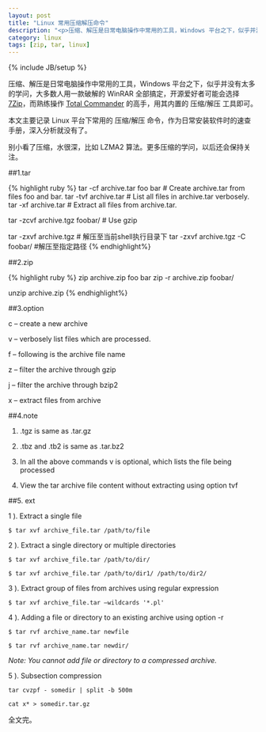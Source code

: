```yaml
---
layout: post
title: "Linux 常用压缩解压命令"
description: "<p>压缩、解压是日常电脑操作中常用的工具，Windows 平台之下，似乎并没有太多的学问，大多数人用一款破解的 WinRAR 全部搞定，开源爱好者可能会选择 <a href='http://sparanoid.com/lab/7z/' target='_blank'>7Zip</a>，而熟练操作 <a href='http://www.ghisler.com/' target='_blank'>Total Commander</a> 的高手，用其内置的 压缩/解压 工具即可。</p><p>本文主要记录 Linux 平台下常用的 压缩/解压 命令，作为日常安装软件时的速查手册，深入分析就没有了。</p><p>别小看了压缩，水很深，比如 LZMA2 算法。更多压缩的学问，以后还会保持关注。</p>"
category: linux
tags: [zip, tar, linux]
---
```

{% include JB/setup %}

压缩、解压是日常电脑操作中常用的工具，Windows 平台之下，似乎并没有太多的学问，大多数人用一款破解的 WinRAR 全部搞定，开源爱好者可能会选择 [7Zip](http://sparanoid.com/lab/7z/)，而熟练操作 [Total Commander](http://www.ghisler.com/) 的高手，用其内置的 压缩/解压 工具即可。

本文主要记录 Linux 平台下常用的 压缩/解压 命令，作为日常安装软件时的速查手册，深入分析就没有了。

别小看了压缩，水很深，比如 LZMA2 算法。更多压缩的学问，以后还会保持关注。

##1.tar

{% highlight ruby %}
tar -cf archive.tar foo bar # Create archive.tar from files foo and bar.
tar -tvf archive.tar # List all files in archive.tar verbosely.
tar -xf archive.tar # Extract all files from archive.tar.

tar -zcvf archive.tgz foobar/ # Use gzip

tar -zxvf archive.tgz # 解压至当前shell执行目录下
tar -zxvf archive.tgz -C foobar/ #解压至指定路径
{% endhighlight%}

##2.zip

{% highlight ruby %}
zip archive.zip foo bar
zip -r archive.zip foobar/

unzip archive.zip
{% endhighlight%}

##3.option

c – create a new archive

v – verbosely list files which are processed.

f – following is the archive file name

z – filter the archive through gzip

j – filter the archive through bzip2

x – extract files from archive

##4.note

1. .tgz is same as .tar.gz

2. .tbz and .tb2 is same as .tar.bz2

3. In all the above commands v is optional, which lists the file being processed

4. View the tar archive file content without extracting using option tvf

##5. ext


1 ). Extract a single file

`$ tar xvf archive_file.tar /path/to/file`

2 ). Extract a single directory or multiple directories

`$ tar xvf archive_file.tar /path/to/dir/`

`$ tar xvf archive_file.tar /path/to/dir1/ /path/to/dir2/`

3 ). Extract group of files from  archives using regular expression

`$ tar xvf archive_file.tar –wildcards '*.pl'`

4 ). Adding a file or directory to an existing archive using option -r

`$ tar rvf archive_name.tar newfile`

`$ tar rvf archive_name.tar newdir/`

*Note: You cannot add file or directory to a compressed archive.*

5 ). Subsection compression

`tar cvzpf - somedir | split -b 500m`

`cat x* > somedir.tar.gz`

全文完。